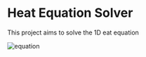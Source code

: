 # Heat Equation Solver

This project aims to solve the 1D eat equation

![equation](https://latex.codecogs.com/svg.latex?\partial_{t}&space;f&space;-&space;\lambda&space;\partial_{xx}&space;f&space;=&space;0)
